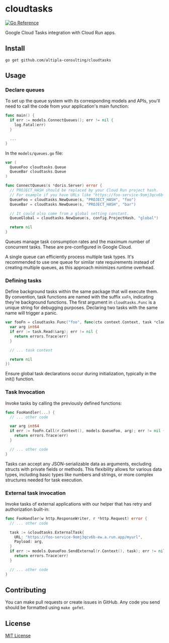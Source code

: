
# cloudtasks

[![Go Reference](https://pkg.go.dev/badge/github.com/altipla-consulting/cloudtasks.svg)](https://pkg.go.dev/github.com/altipla-consulting/cloudtasks)

Google Cloud Tasks integration with Cloud Run apps.


## Install

```shell
go get github.com/altipla-consulting/cloudtasks
```


## Usage

### Declare queues

To set up the queue system with its corresponding models and APIs, you'll need to call the code from your application's main function:

```go
func main() {
  if err := models.ConnectQueues(); err != nil {
    log.Fatal(err)
  }

  ...
}
```

In the `models/queues.go` file:

```go
var (
  QueueFoo cloudtasks.Queue
  QueueBar cloudtasks.Queue
)

func ConnectQueues(s *doris.Server) error {
  // PROJECT_HASH should be replaced by your Cloud Run project hash.
  // For example if you have URLs like "https://foo-service-9omj3qcv6b-ew.a.run.app/" the hash will be "9omj3qcv6b".
  QueueFoo = cloudtasks.NewQueue(s, "PROJECT_HASH", "foo")
  QueueBar = cloudtasks.NewQueue(s, "PROJECT_HASH", "bar")

  // It could also come from a global setting constant.
  QueueGlobal = cloudtasks.NewQueue(s, config.ProjectHash, "global")

  return nil
}
```

Queues manage task consumption rates and the maximum number of concurrent tasks. These are pre-configured in Google Cloud.

A single queue can efficiently process multiple task types. It's recommended to use one queue for similar rate requirements instead of creating multiple queues, as this approach minimizes runtime overhead.


### Defining tasks

Define background tasks within the same package that will execute them. By convention, task functions are named with the suffix `xxFn`, indicating they're background functions. The first argument in `cloudtasks.Func` is a unique string for debugging purposes. Declaring two tasks with the same name will trigger a panic.

```go
var fooFn = cloudtasks.Func("foo", func(ctx context.Context, task *cloudtasks.Task) error {
  var arg int64
  if err := task.Read(&arg); err != nil {
    return errors.Trace(err)
  }

  // ... task content

  return nil
})
```

Ensure global task declarations occur during initialization, typically in the init() function.


### Task Invocation

Invoke tasks by calling the previously defined functions:

```go
func FooHandler(...) {
  // ... other code

  var arg int64
  if err := fooFn.Call(r.Context(), models.QueueFoo, arg); err != nil {
    return errors.Trace(err)
  }

  // ... other code
}
```

Tasks can accept any JSON-serializable data as arguments, excluding structs with private fields or methods. This flexibility allows for various data types, including basic types like numbers and strings, or more complex structures needed for task execution.


### External task invocation

Invoke tasks of external applications with our helper that has retry and authorization built-in:

```go
func FooHandler(w http.ResponseWriter, r *http.Request) error {
  // ... other code

  task := &cloudtasks.ExternalTask{
    URL: "https://foo-service-9omj3qcv6b-ew.a.run.app/myurl",
    Payload: arg,
  }
  if err := models.QueueFoo.SendExternal(r.Context(), task); err != nil {
    return errors.Trace(err)
  }

  // ... other code
}
```


## Contributing

You can make pull requests or create issues in GitHub. Any code you send should be formatted using `make gofmt`.


## License

[MIT License](LICENSE)
